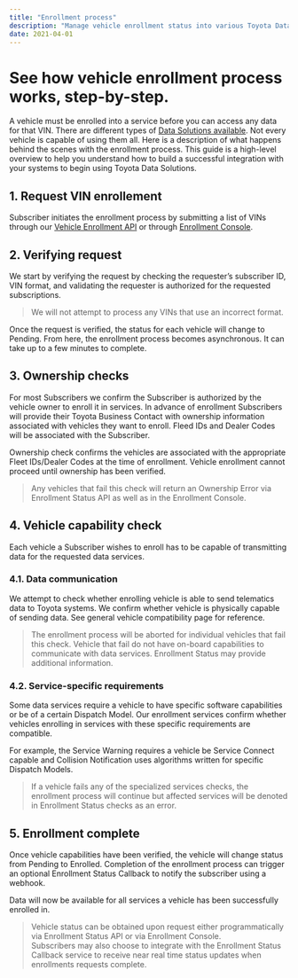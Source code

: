 ```yaml
---
title: "Enrollment process"
description: "Manage vehicle enrollment status into various Toyota Data services."
date: 2021-04-01
---
```


# See how vehicle enrollment process works, step-by-step.

A vehicle must be enrolled into a service before you can access any data for that VIN. There are different types of [Data Solutions available](https://toyotadatasolutions.com/products). Not every vehicle is capable of using them all. Here is a description of what happens behind the scenes with the enrollment process. This guide is a high-level overview to help you understand how to build a successful integration with your systems to begin using Toyota Data Solutions.

## 1. Request VIN enrollement

Subscriber initiates the enrollment process by submitting a list of VINs through our [Vehicle Enrollment API](/api-catalog/vehicle-enrollment) or through [Enrollment Console](https://admin.toyotadatasolutions.com/).

## 2. Verifying request

We start by verifying the request by checking the requester’s subscriber ID, VIN format, and validating the requester is authorized for the requested subscriptions.

> We will not attempt to process any VINs that use an incorrect format.

Once the request is verified, the status for each vehicle will change to Pending. From here, the enrollment process becomes asynchronous. It can take up to a few minutes to complete.

## 3. Ownership checks

For most Subscribers we confirm the Subscriber is authorized by the vehicle owner to enroll it in services. In advance of enrollment Subscribers will provide their Toyota Business Contact with ownership information associated with vehicles they want to enroll. Fleed IDs and Dealer Codes will be associated with the Subscriber.

Ownership check confirms the vehicles are associated with the appropriate Fleet IDs/Dealer Codes at the time of enrollment. Vehicle enrollment cannot proceed until ownership has been verified.

> Any vehicles that fail this check will return an Ownership Error via Enrollment Status API as well as in the Enrollment Console.

## 4. Vehicle capability check

Each vehicle a Subscriber wishes to enroll has to be capable of transmitting data for the requested data services.

### 4.1. Data communication

We attempt to check whether enrolling vehicle is able to send telematics data to Toyota systems. We confirm whether vehicle is physically capable of sending data. See general vehicle compatibility page for reference.

> The enrollment process will be aborted for individual vehicles that fail this check. Vehicle that fail do not have on-board capabilities to communicate with data services. Enrollment Status may provide additional information.

### 4.2. Service-specific requirements

Some data services require a vehicle to have specific software capabilities or be of a certain Dispatch Model. Our enrollment services confirm whether vehicles enrolling in services with these specific requirements are compatible.

For example, the Service Warning requires a vehicle be Service Connect capable and Collision Notification uses algorithms written for specific Dispatch Models.

> If a vehicle fails any of the specialized services checks, the enrollment process will continue but affected services will be denoted in Enrollment Status checks as an error.

## 5. Enrollment complete

Once vehicle capabilities have been verified, the vehicle will change status from Pending to Enrolled. Completion of the enrollment process can trigger an optional Enrollment Status Callback to notify the subscriber using a webhook.

Data will now be available for all services a vehicle has been successfully enrolled in.

> Vehicle status can be obtained upon request either programmatically via Enrollment Status API or via Enrollment Console.  
> Subscribers may also choose to integrate with the Enrollment Status Callback service to receive near real time status updates when enrollments requests complete.
